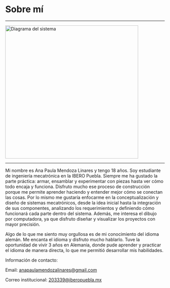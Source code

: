 # Sobre mí

---

<img src="../imagenes/avatar2.jpg" alt="Diagrama del sistema" width="420">

---

Mi nombre es Ana Paula Mendoza Linares y tengo 18 años. Soy estudiante de ingeniería mecatrónica en la IBERO Puebla. Siempre me ha gustado la parte práctica: armar, ensamblar y experimentar con piezas hasta ver cómo todo encaja y funciona. Disfruto mucho ese proceso de construcción porque me permite aprender haciendo y entender mejor cómo se conectan las cosas. Por lo mismo me gustaría enfocarme en la conceptualización y diseño de sistemas mecatrónicos, desde la idea inicial hasta la integración de sus componentes, analizando los requerimientos y definiendo cómo funcionará cada parte dentro del sistema. Además, me interesa el dibujo por computadora, ya que disfruto diseñar y visualizar los proyectos con mayor precisión.

Algo de lo que me siento muy orgullosa es de mi conocimiento del idioma alemán. Me encanta el idioma y disfruto mucho hablarlo. Tuve la oportunidad de vivir 3 años en Alemania, donde pude aprender y practicar el idioma de manera directa, lo que me permitió desarrollar mis habilidades.


Información de contacto: 

Email: anapaulamendozalinares@gmail.com

Correo institucional: 203339@iberopuebla.mx
